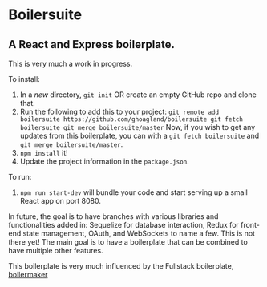 # Boilersuite

## A React and Express boilerplate.

This is very much a work in progress.

To install:

  1. In a _new_ directory, `git init` OR create an empty GitHub repo and clone that.
  2. Run the following to add this to your project:
    ```
    git remote add boilersuite https://github.com/ghoagland/boilersuite
    git fetch boilersuite
    git merge boilersuite/master
    ```
  Now, if you wish to get any updates from this boilerplate, you can with a `git fetch boilersuite` and `git merge boilersuite/master`.
  3. `npm install` it!
  4. Update the project information in the `package.json`.

To run:
  1. `npm run start-dev` will bundle your code and start serving up a small React app on port 8080.

In future, the goal is to have branches with various libraries and functionalities added in: Sequelize for database interaction, Redux for front-end state management, OAuth, and WebSockets to name a few. This is not there yet! The main goal is to have a boilerplate that can be combined to have multiple other features.

This boilerplate is very much influenced by the Fullstack boilerplate, [boilermaker](https://github.com/fullstackacademy/boilermaker)
